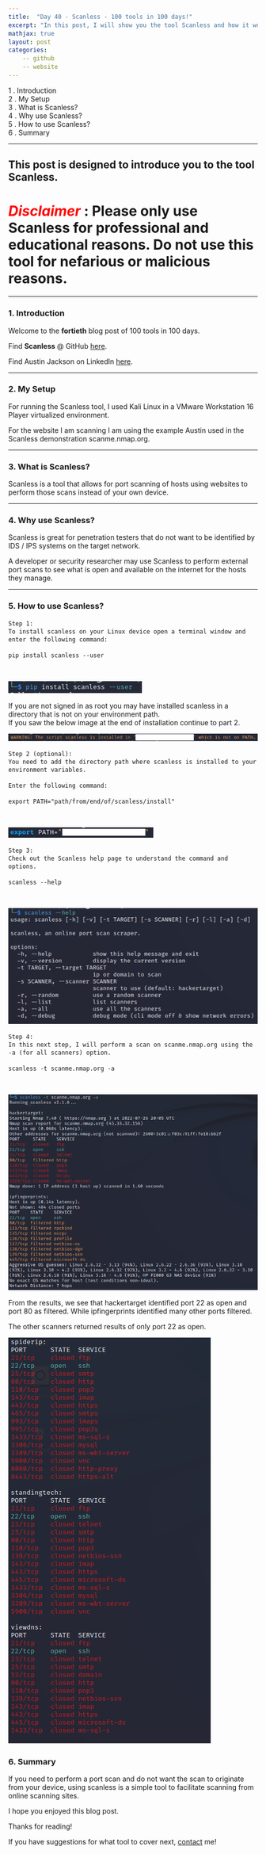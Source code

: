 ```yaml
---
title:  "Day 40 - Scanless - 100 tools in 100 days!"
excerpt: "In this post, I will show you the tool Scanless and how it works."
mathjax: true
layout: post
categories:
    -- github
    -- website
---
```


1 . Introduction
<br>
2 . My Setup
<br>
3 . What is Scanless?
<br>
4 . Why use Scanless?
<br>
5 . How to use Scanless?
<br>
6 . Summary

---

## This post is designed to introduce you to the tool Scanless.

# <span style="color:red">***Disclaimer***</span> : **Please only use Scanless for professional and educational reasons. Do not use this tool for nefarious or malicious reasons.**

---

### 1. **Introduction**

Welcome to the **fortieth** blog post of 100 tools in 100 days.<br> 

Find **Scanless** @ GitHub [here](https://github.com/vesche/scanless).

Find Austin Jackson on LinkedIn [here](https://www.linkedin.com/in/vesche/).

---

### 2. **My Setup**

For running the Scanless tool, I used Kali Linux in a VMware Workstation 16 Player virtualized environment.

For the website I am scanning I am using the example Austin used in the Scanless demonstration scanme.nmap.org.

---

### 3. **What is Scanless?**

Scanless is a tool that allows for port scanning of hosts using websites to perform those scans instead of your own device. 
 

---

### 4. **Why use Scanless?**

Scanless is great for penetration testers that do not want to be identified by IDS / IPS systems on the target network. 

A developer or security researcher may use Scanless to perform external port scans to see what is open and available on the internet for the hosts they manage. 

---

### 5. **How to use Scanless?**

    Step 1:
    To install scanless on your Linux device open a terminal window and enter the following command:

    pip install scanless --user

<br>

![](https://raw.githubusercontent.com/matthewomccorkle/matthewomccorkle.github.io/master/_posts/assets/100%20tools/scanless/scanless1.PNG)

If you are not signed in as root you may have installed scanless in a directory that is not on your environment path. <br>
If you saw the below image at the end of installation continue to part 2.

![](https://raw.githubusercontent.com/matthewomccorkle/matthewomccorkle.github.io/master/_posts/assets/100%20tools/scanless/scanless2.PNG)

    Step 2 (optional):
    You need to add the directory path where scanless is installed to your environment variables. 

    Enter the following command:

    export PATH="path/from/end/of/scanless/install"

<br>

![](https://raw.githubusercontent.com/matthewomccorkle/matthewomccorkle.github.io/master/_posts/assets/100%20tools/scanless/scanless3.PNG)

    Step 3:
    Check out the Scanless help page to understand the command and options.

    scanless --help

<br>

![](https://raw.githubusercontent.com/matthewomccorkle/matthewomccorkle.github.io/master/_posts/assets/100%20tools/scanless/scanless4.PNG)

    Step 4:
    In this next step, I will perform a scan on scanme.nmap.org using the -a (for all scanners) option.

    scanless -t scanme.nmap.org -a

<br>

![](https://raw.githubusercontent.com/matthewomccorkle/matthewomccorkle.github.io/master/_posts/assets/100%20tools/scanless/scanless5.PNG)

From the results, we see that hackertarget identified port 22 as open and port 80 as filtered. While ipfingerprints identified many other ports filtered. 

The other scanners returned results of only port 22 as open.

![](https://raw.githubusercontent.com/matthewomccorkle/matthewomccorkle.github.io/master/_posts/assets/100%20tools/scanless/scanless6.PNG)



### 6. **Summary**

If you need to perform a port scan and do not want the scan to originate from your device, using scanless is a simple tool to facilitate scanning from online scanning sites. 

I hope you enjoyed this blog post.

Thanks for reading!<br>

If you have suggestions for what tool to cover next, [contact](mailto:matthew.o.mccorkle@gmail.com) me!
